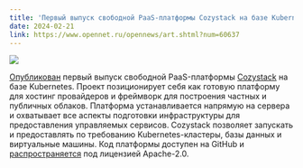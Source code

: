 ```yaml
---
title: 'Первый выпуск свободной PaaS-платформы Cozystack на базе Kubernetes'
date: 2024-02-21
link: https://www.opennet.ru/opennews/art.shtml?num=60637
---
```


![](https://www.opennet.ru/opennews/pics_base/CFD0C5CECEC5D4_1708509228.png)

[Опубликован](https://github.com/aenix-io/cozystack/releases/tag/v0.1.0) первый выпуск свободной PaaS-платформы [Cozystack](https://github.com/aenix-io/cozystack) на базе Kubernetes. Проект позиционирует себя как готовую платформу для хостинг провайдеров и фреймворк для построения частных и публичных облаков. Платформа устанавливается напрямую на сервера и охватывает все аспекты подготовки инфраструктуры для предоставления управляемых сервисов. Cozystack позволяет запускать и предоставлять по требованию Kubernetes-кластеры, базы данных и виртуальные машины. Код платформы доступен на GitHub и [распространяется](https://github.com/aenix-io/cozystack) под лицензией Apache-2.0. 

<!--more-->
